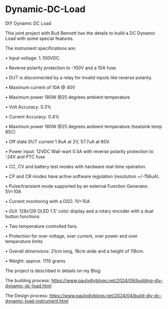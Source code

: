 # Dynamic-DC-Load
DIY Dynamic DC Load

This joint project with Bud Bennett has the details to build a DC Dynamic Load with some special features.

The instrument specifications are:
  
  • Input voltage: 1..100VDC.
  
  • Reverse polarity protection to -100V and a 10A fuse.
  
  • DUT is disconnected by a relay for invalid inputs like reverse polarity.
  
  • Maximum current of 10A @ 40V
  
  • Maximum power 180W @25 degrees ambient temperature
  
  • Volt Accuracy: 0.3%
  
  • Current Accuracy: 0.4%
  
  • Maximum power 180W @25 degrees ambient temperature (heatsink temp 85C)
  
  • Off state DUT current 1.9uA at 2V, 57.7uA at 60V.
  
  • Power input: 12VDC Wall-wart 0.5A with reverse polarity protection to -24V and PTC fuse
  
  • CC, CV and battery test modes with hardware real-time operation.
  
  • CP and CR modes have active software regulation (resolution +/-156uA).
  
  • Pulse/transient mode supported by an external Function Generator. 5V=10A
  
  • Current monitoring with a DSO. 1V=10A
  
  • GUI: 128x128 OLED 1.5' color display and a rotary encoder with a dual button functions.
  
  • Two temperature controlled fans.
  
  • Protection for over voltage, over current, over power and over temperature limits
  
  • Overall dimensions: 21cm long, 18cm wide and a height of 118cm.
  
  • Weight: approx. 1110 grams
  

The project is described in details on my Blog:

The building process: https://www.paulvdiyblogs.net/2024/09/building-diy-dynamic-dc-load.html

The Design process: https://www.paulvdiyblogs.net/2024/04/build-diy-dc-dynamic-load-instrument.html

